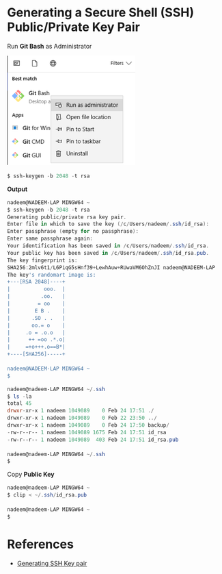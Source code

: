 # Generating a Secure Shell (SSH) Public/Private Key Pair

Run **Git Bash** as Administrator

![](resources/git-bash.png)

```Powershell
$ ssh-keygen -b 2048 -t rsa
```
**Output**
```Powershell
nadeem@NADEEM-LAP MINGW64 ~
$ ssh-keygen -b 2048 -t rsa
Generating public/private rsa key pair.
Enter file in which to save the key (/c/Users/nadeem/.ssh/id_rsa):
Enter passphrase (empty for no passphrase):
Enter same passphrase again:
Your identification has been saved in /c/Users/nadeem/.ssh/id_rsa.
Your public key has been saved in /c/Users/nadeem/.ssh/id_rsa.pub.
The key fingerprint is:
SHA256:2mlv6t1/L6PiqG5sHnf39+LewhAuw+RUwaVM6OhZnJI nadeem@NADEEM-LAP
The key's randomart image is:
+---[RSA 2048]----+
|           ooo.  |
|          .oo.   |
|         = oo    |
|        E B .    |
|       .SO . .   |
|       oo.= o    |
|     .o = .o.o   |
|      ++ =oo .*.o|
|     =+o+++.o==B*|
+----[SHA256]-----+
 
nadeem@NADEEM-LAP MINGW64 ~
$
```


```Powershell
nadeem@nadeem-LAP MINGW64 ~/.ssh
$ ls -la
total 45
drwxr-xr-x 1 nadeem 1049089    0 Feb 24 17:51 ./
drwxr-xr-x 1 nadeem 1049089    0 Feb 22 23:50 ../
drwxr-xr-x 1 nadeem 1049089    0 Feb 24 17:50 backup/
-rw-r--r-- 1 nadeem 1049089 1675 Feb 24 17:51 id_rsa
-rw-r--r-- 1 nadeem 1049089  403 Feb 24 17:51 id_rsa.pub
 
nadeem@nadeem-LAP MINGW64 ~/.ssh
$
```
Copy **Public Key**

```Powershell
nadeem@nadeem-LAP MINGW64 ~
$ clip < ~/.ssh/id_rsa.pub
  
nadeem@nadeem-LAP MINGW64 ~
$
```

# References
* [Generating SSH Key pair](https://docs.oracle.com/en/cloud/paas/database-dbaas-cloud/csdbi/generate-ssh-key-pair.html#GUID-4285B8CF-A228-4B89-9552-FE6446B5A673)